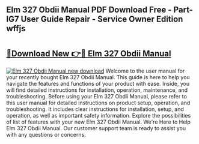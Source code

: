 ## Elm 327 Obdii Manual PDF Download Free - Part-lG7 User Guide Repair - Service Owner Edition wffjs

# <h2><a href="http://bc16728.oget.top/?id=Elm+327+Obdii+Manual">🔗Download New 👉🔴 Elm 327 Obdii Manual</a></h2>

[![Elm 327 Obdii Manual new download](https://i.imgur.com/5g1atiW.png)](http://bc16728.oget.top/?id=Elm+327+Obdii+Manual)
Welcome to the user manual for your recently bought Elm 327 Obdii Manual. This guide is here to help you navigate the features and functions of your product with ease. Inside, you will find detailed instructions for installation, operation, maintenance, and troubleshooting. Before using your Elm 327 Obdii Manual, please refer to this user manual for detailed instructions on product setup, operation, and troubleshooting. It includes clear instructions for installation, setup, and operation, as well as important safety information. Explore the possibilities of list of features with your new Elm 327 Obdii Manual. We're Here to Help Elm 327 Obdii Manual. Our customer support team is ready to assist you with any questions or concerns.
